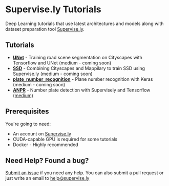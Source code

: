 # Supervise.ly Tutorials
Deep Learning tutorials that use latest architectures and models along with dataset preparation tool [Supervise.ly](https://supervise.ly).

Tutorials
---------
- **[UNet](unet_training)** - Training road scene segmentation on Cityscapes with Tensorflow and UNet (medium - coming soon)
- **[SSD](ssd)** - Combining Cityscapes and Mappilary to train SSD using Supervise.ly (medium - coming soon)
- **[plate_number_recognition](plate_number_recognition)** - Plane number recognition with Keras (medium - coming soon)
- **[ANPR](anpr)** - Number plate detection with Supervisely and Tensorflow [(medium)](https://medium.com/p/e84c74d4382c)

Prerequisites
-------------
You're going to need:
- An account on [Supervise.ly](https://supervise.ly)
- CUDA-capable GPU is required for some tutorials
- Docker - Highly recommended

Need Help? Found a bug?
--------------------
[Submit an issue](https://github.com/DeepSystems/supervisely-tutorials/issues) if you need any help. You can also submit a pull request or just write an email to help@supervise.ly
